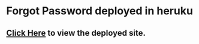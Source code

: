 # Forgot Password deployed in heruku

## [Click Here](https://forgot-password-fullstack.herokuapp.com/) to view the deployed site.
